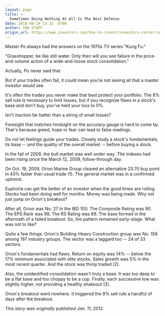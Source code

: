 ```yaml
---
layout: page
title: >-
  Sometimes Doing Nothing At All Is The Best Defense
date: 2016-08-24 13:32 -0700
author: IBD STAFF
origin_url: https://www.investors.com/how-to-invest/investors-corner/sometimes-doing-nothing-at-all-is-the-best-defense
---
```





Master Po always had the answers on the 1970s TV series "Kung Fu."


"Grasshopper, be like still water. Only then will you see failure in the price-and-volume action of a wide-and-loose stock consolidation."


Actually, Po never said that.


But if your trades often fail, it could mean you're not seeing all that a master investor would see.


It's often the trades you never make that best protect your portfolio. The 8% sell rule is necessary to limit losses, but if you recognize flaws in a stock's base and don't buy, you've held your loss to 0%.


Isn't inaction far better than a string of small losses?


Foresight that matches hindsight on the accuracy gauge is hard to come by. That's because greed, hope or fear can lead to false readings.


Do not let feelings guide your trades. Closely study a stock's fundamentals, its base -- and the quality of the overall market -- before buying a stock.


In the fall of 2009, the bull market was well under way. The indexes had been rising since the March 12, 2009, follow-through day.


On Oct. 19, 2009, Orion Marine Group cleared an alternative 23.70 buy point in 43% faster than usual trade (1). The general market was in a confirmed uptrend.


Euphoria can get the better of an investor when the good times are rolling. Stocks had been doing well for months. Money was being made. Why not just jump on Orion's breakout?


After all, Orion was No. 27 in the IBD 100. The Composite Rating was 90. The EPS Rank was 98. The RS Rating was 89. The base formed in the aftermath of a failed breakout. So, the pattern remained early-stage. What was not to like?


Quite a few things. Orion's Building-Heavy Construction group was No. 158 among 197 industry groups. The sector was a laggard too -- 24 of 33 sectors.


Orion's fundamentals had flaws. Return on equity was 14% -- below the 17% minimum associated with elite stocks. Sales growth was 5% in the most recent quarter. And the stock was thinly traded (2).


Also, the unidentified consolidation wasn't truly a base. It was too deep to be a flat base and too choppy to be a cup. Finally, each successive low was slightly higher, not providing a healthy shakeout (3).


Orion's breakout went nowhere. It triggered the 8% sell rule a handful of days after the breakout.


*This story was originally published Jan. 11, 2012.*




